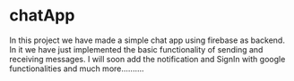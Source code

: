 # chatApp
In this project we have made a simple chat app using firebase as backend. In it we have just implemented the basic functionality of sending and receiving messages. I will soon add the notification and SignIn with google functionalities and much more..........
